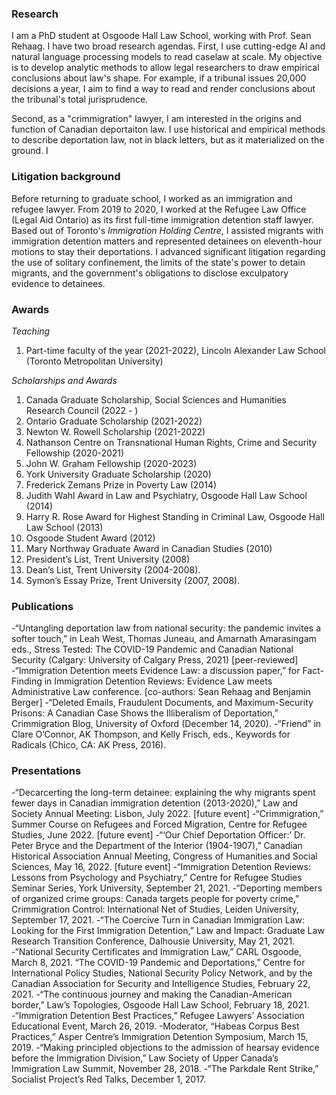 ### Research

I am a PhD student at Osgoode Hall Law School, working with Prof. Sean Rehaag. I have two broad research agendas. First, I use cutting-edge AI and natural language processing models to read caselaw at scale. My objective is to develop analytic methods to allow legal researchers to draw empirical conclusions about law's shape. For example, if a tribunal issues 20,000 decisions a year, I aim to find a way to read and render conclusions about the tribunal's total jurisprudence.

Second, as a "crimmigration" lawyer, I am interested in the origins and function of Canadian deportaiton law. I use historical and empirical methods to describe deportation law, not in black letters, but as it materialized on the ground. I 


### Litigation background

Before returning to graduate school, I worked as an immigration and refugee lawyer. From 2019 to 2020, I worked at the Refugee Law Office (Legal Aid Ontario) as its first full-time immigration detention staff lawyer. Based out of Toronto's _Immigration Holding Centre_, I assisted migrants with  immigration detention matters and represented detainees on eleventh-hour motions to stay their deportations. I advanced significant litigation regarding the use of solitary confinement, the limits of the state's power to detain migrants, and the government's obligations to disclose exculpatory evidence to detainees.



### Awards
_Teaching_
1. Part-time faculty of the year (2021-2022), Lincoln Alexander Law School (Toronto Metropolitan University)

_Scholarships and Awards_
1. Canada Graduate Scholarship, Social Sciences and Humanities Research Council (2022 - )
2. Ontario Graduate Scholarship (2021-2022)
3. Newton W. Rowell Scholarship (2021-2022)
4. Nathanson Centre on Transnational Human Rights, Crime and Security Fellowship (2020-2021)
5. John W. Graham Fellowship (2020-2023)
6. York University Graduate Scholarship (2020)
7. Frederick Zemans Prize in Poverty Law (2014)
8. Judith Wahl Award in Law and Psychiatry, Osgoode Hall Law School (2014)
9. Harry R. Rose Award for Highest Standing in Criminal Law, Osgoode Hall Law School (2013)
10. Osgoode Student Award (2012)
11. Mary Northway Graduate Award in Canadian Studies (2010)
12. President’s List, Trent University (2008)
13. Dean’s List, Trent University (2004-2008).
14. Symon’s Essay Prize, Trent University (2007, 2008).

### Publications
-“Untangling deportation law from national security: the pandemic invites a softer touch,” in Leah West, Thomas Juneau, and Amarnath Amarasingam eds., Stress Tested: The COVID-19 Pandemic and Canadian National Security (Calgary: University of Calgary Press, 2021) [peer-reviewed]
-“Immigration Detention meets Evidence Law: a discussion paper,” for Fact-Finding in Immigration Detention Reviews: Evidence Law meets Administrative Law conference. [co-authors: Sean Rehaag and Benjamin Berger]
-“Deleted Emails, Fraudulent Documents, and Maximum-Security Prisons: A Canadian Case Shows the Illiberalism of Deportation,” Crimmigration Blog, University of Oxford (December 14, 2020).
-“Friend” in Clare O’Connor, AK Thompson, and Kelly Frisch, eds., Keywords for Radicals (Chico, CA: AK Press, 2016).

### Presentations
-“Decarcerting the long-term detainee: explaining the why migrants spent fewer days in Canadian immigration detention (2013-2020),” Law and Society Annual Meeting: Lisbon, July 2022. [future event]
-“Crimmigration,” Summer Course on Refugees and Forced Migration, Centre for Refugee Studies, June 2022. [future event]
-“‘Our Chief Deportation Officer:’ Dr. Peter Bryce and the Department of the Interior (1904-1907),” Canadian Historical Association Annual Meeting, Congress of Humanities and Social Sciences, May 16, 2022. [future event]
-“Immigration Detention Reviews: Lessons from Psychology and Psychiatry,” Centre for Refugee Studies Seminar Series, York University, September 21, 2021.
-“Deporting members of organized crime groups: Canada targets people for poverty crime,” Crimmigration Control: International Net of Studies, Leiden University, September 17, 2021.
-“The Coercive Turn in Canadian Immigration Law: Looking for the First Immigration Detention,” Law and Impact: Graduate Law Research Transition Conference, Dalhousie University, May 21, 2021.
-“National Security Certificates and Immigration Law,” CARL Osgoode, March 8, 2021.
“The COVID-19 Pandemic and Deportations,” Centre for International Policy Studies, National Security Policy Network, and by the Canadian Association for Security and Intelligence Studies, February 22, 2021.
-“The continuous journey and making the Canadian-American border,” Law’s Topologies, Osgoode Hall Law School, February 18, 2021.
-“Immigration Detention Best Practices,” Refugee Lawyers’ Association Educational Event, March 26, 2019.
-Moderator, “Habeas Corpus Best Practices,” Asper Centre’s Immigration Detention Symposium, March 15, 2019.
-“Making principled objections to the admission of hearsay evidence before the Immigration Division,” Law Society of Upper Canada’s Immigration Law Summit, November 28, 2018.
-“The Parkdale Rent Strike,” Socialist Project’s Red Talks, December 1, 2017.
